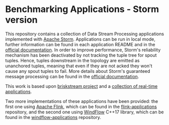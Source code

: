 # Benchmarking Applications - Storm version

This repository contains a collection of Data Stream Processing applications implemented with [Apache Storm](http://storm.apache.org/). Applications can be run in local mode, further information can be found in each application README and in the [official documentation](https://storm.apache.org/releases/current/Local-mode.html). In order to improve performance, Storm's reliability mechanism has been deactivated by not tracking the tuple tree for spout tuples. Hence, tuples downstream in the topology are emitted as unanchored tuples, meaning that even if they are not acked they won't cause any spout tuples to fail. More details about Storm's guaranteed message processing can be found in the [official documentation](http://storm.apache.org/releases/current/Guaranteeing-message-processing.html).

This work is based upon [briskstream project](https://github.com/ShuhaoZhangTony/briskstream) and a [collection of real-time applications](https://github.com/mayconbordin/storm-applications).

Two more implementations of these applications have been provided: the first one using [Apache Flink](https://ci.apache.org/projects/flink/flink-docs-release-1.7/), which can be found in the [flink-applications](https://github.com/alefais/flink-applications) repository, and the second one using [WindFlow](https://github.com/ParaGroup/WindFlow) C++17 library, which can be found in the [windflow-applications](https://github.com/alefais/windflow-applications) repository.

